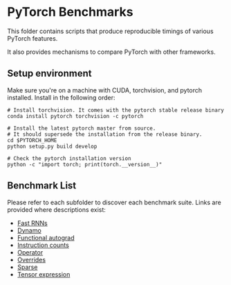 # PyTorch Benchmarks

This folder contains scripts that produce reproducible timings of various PyTorch features.

It also provides mechanisms to compare PyTorch with other frameworks.

## Setup environment
Make sure you're on a machine with CUDA, torchvision, and pytorch installed. Install in the following order:
```
# Install torchvision. It comes with the pytorch stable release binary
conda install pytorch torchvision -c pytorch

# Install the latest pytorch master from source.
# It should supersede the installation from the release binary.
cd $PYTORCH_HOME
python setup.py build develop

# Check the pytorch installation version
python -c "import torch; print(torch.__version__)"
```

## Benchmark List

Please refer to each subfolder to discover each benchmark suite. Links are provided where 
descriptions exist:

* [Fast RNNs](fastrnns/README.md)
* [Dynamo](dynamo/README.md)
* [Functional autograd](functional_autograd_benchmark/README.md)
* [Instruction counts](instruction_counts/README.md)
* [Operator](operator_benchmark/README.md)
* [Overrides](overrides_benchmark/README.md)
* [Sparse](sparse/README.md)
* [Tensor expression](tensorexpr/HowToRun.md)
